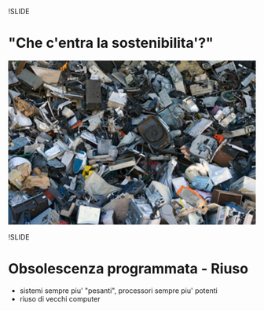 !SLIDE

# "Che c'entra la sostenibilita'?" #

![Computer Junk](computer_junk.jpg)

!SLIDE

# Obsolescenza programmata - Riuso

* sistemi sempre piu' "pesanti", processori sempre piu' potenti
* riuso di vecchi computer
